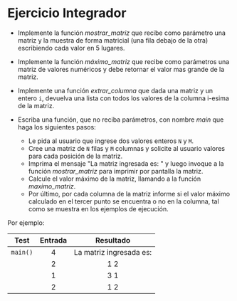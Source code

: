 # Ejercicio Integrador

- Implemente la función _mostrar_matriz_ que recibe como parámetro una matriz y la muestra de forma matricial (una fila debajo de la otra) escribiendo cada valor en 5 lugares.

- Implemente la función _máximo_matriz_ que recibe como parámetros una matriz de valores numéricos y debe retornar el valor mas grande de la matriz.

- Implemente una función _extrar_columna_ que dada una matriz y un entero `i`, devuelva una lista con todos los valores de la columna i-esima de la matriz.

- Escriba una función, que no reciba parámetros, con nombre _main_ que haga los siguientes pasos:
  - Le pida al usuario que ingrese dos valores enteros `N` y `M`.
  - Cree una matriz de `N` filas y `M` columnas y solicite al usuario valores para cada posición de la matriz.
  - Imprima el mensaje "La matriz ingresada es: " y luego invoque a la función _mostrar_matriz_ para imprimir por pantalla la matriz.
  - Calcule el valor máximo de la matriz, llamando a la función _maximo_matriz_.
  - Por último, por cada columna de la matriz informe si el valor máximo calculado en el tercer punto se encuentra o no en la columna, tal como se muestra en los ejemplos de ejecución.

Por ejemplo:

|Test|Entrada|Resultado|
|----|:-----:|:-------:|
|`main()`|4|La matriz ingresada es:|
||2| 1 2|
||1| 3 1|
||2| 1 2|
